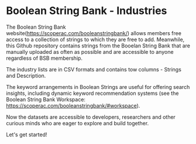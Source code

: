 # Boolean String Bank - Industries

The Boolean String Bank website(https://scoperac.com/booleanstringbank/) allows members free access to a collection of strings to which they are free to add.
Meanwhile, this Github repository contains strings from the Booelan String Bank that are manually uploaded as often as possible and are accessible to anyone regardless of BSB membership.

The industry lists are in CSV formats and contains tow columns - Strings and Description.

The keyword arrangements in Boolean Strings are useful for offering search insights, including dynamic keyword recommendation systems
(see the Boolean String Bank Workspace: https://scoperac.com/booleanstringbank/#workspace).

Now the datasets are accessible to developers, researchers and other curious minds who are eager to explore and build together.

Let's get started!

